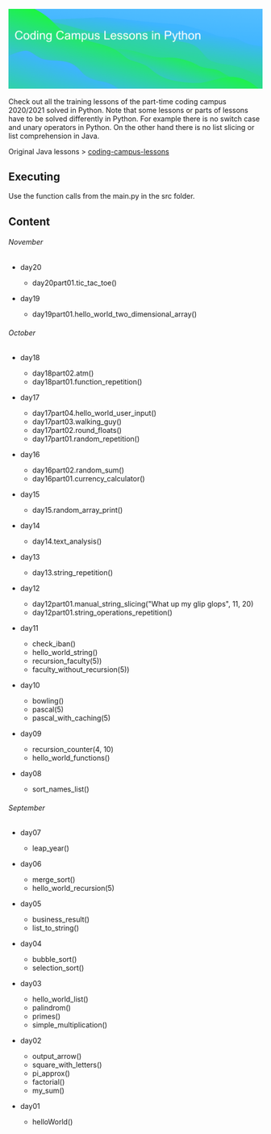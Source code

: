 ![header image](src/img/header_python.png?raw=true "CodingCampus Lessons in Python")

Check out all the training lessons of the part-time coding campus 2020/2021 solved in Python.
Note that some lessons or parts of lessons have to be solved differently in Python. For example
there is no switch case and unary operators in Python. On the other hand there is no list slicing or
list comprehension in Java.

Original Java lessons > [coding-campus-lessons](https://github.com/tiveritz/coding-campus-lessons)

## Executing
Use the function calls from the main.py in the src folder.

## Content

###### November
* day20
    * day20part01.tic_tac_toe()

* day19
    * day19part01.hello_world_two_dimensional_array()

###### October
* day18
    * day18part02.atm()
    * day18part01.function_repetition()

* day17
    * day17part04.hello_world_user_input()
    * day17part03.walking_guy()
    * day17part02.round_floats()
    * day17part01.random_repetition()

* day16
    * day16part02.random_sum()
    * day16part01.currency_calculator()

* day15
    * day15.random_array_print()

* day14
    * day14.text_analysis()

* day13
    * day13.string_repetition()

* day12
    * day12part01.manual_string_slicing("What up my glip glops", 11, 20)
    * day12part01.string_operations_repetition()

* day11
    * check_iban()
    * hello_world_string()
    * recursion_faculty(5))
    * faculty_without_recursion(5))

* day10
    * bowling()
    * pascal(5)
    * pascal_with_caching(5)

* day09
    * recursion_counter(4, 10)
    * hello_world_functions()

* day08
    * sort_names_list()

###### September
* day07
    * leap_year()

* day06
    * merge_sort()
    * hello_world_recursion(5)
    
* day05
    * business_result()
    * list_to_string()

* day04
    * bubble_sort()
    * selection_sort()
    
* day03
    * hello_world_list()
    * palindrom()
    * primes()
    * simple_multiplication()

* day02
    * output_arrow()
    * square_with_letters()
    * pi_approx()
    * factorial()
    * my_sum()

* day01
    * helloWorld()




